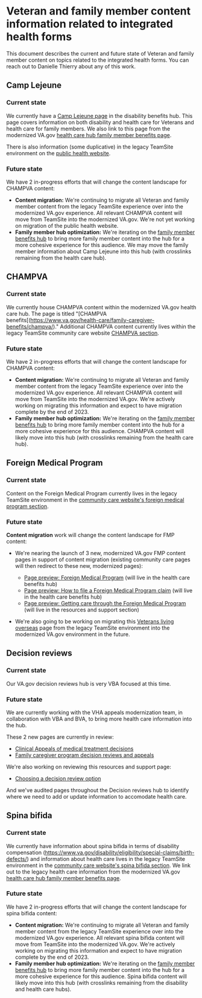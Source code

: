 # Veteran and family member content information related to integrated health forms

This document describes the current and future state of Veteran and family member content on topics related to the integrated health forms. You can reach out to Danielle Thierry about any of this work.

## Camp Lejeune

### Current state

We currently have a [Camp Lejeune page](https://www.va.gov/disability/eligibility/hazardous-materials-exposure/camp-lejeune-water-contamination/) in the disability benefits hub. This page covers information on both disability and health care for Veterans and health care for family members. We also link to this page from the modernized VA.gov [health care hub family member benefits page](https://www.va.gov/health-care/family-caregiver-benefits/).

There is also information (some duplicative) in the legacy TeamSite environment on the [public health website](https://www.publichealth.va.gov/exposures/camp-lejeune/).

### Future state

We have 2 in-progress efforts that will change the content landscape for CHAMPVA content:
- **Content migration:** We're continuing to migrate all Veteran and family member content from the legacy TeamSite experience over into the modernized VA.gov experience. All relevant CHAMPVA content will move from TeamSite into the modernized VA.gov. We're not yet working on migration of the public health website.
- **Family member hub optimization:** We're iterating on the [family member benefits hub](https://www.va.gov/family-member-benefits/) to bring more family member content into the hub for a more cohesive experience for this audience. We may move the family member information about Camp Lejeune into this hub (with crosslinks remaining from the health care hub).

## CHAMPVA

### Current state

We currently house CHAMPVA content within the modernized VA.gov health care hub. The page is titled "[CHAMPVA benefits[(https://www.va.gov/health-care/family-caregiver-benefits/champva/)." Additional CHAMPVA content currently lives within the legacy TeamSite community care website [CHAMPVA section](https://www.va.gov/COMMUNITYCARE/programs/dependents/champva/index.asp).

### Future state

We have 2 in-progress efforts that will change the content landscape for CHAMPVA content:
- **Content migration:** We're continuing to migrate all Veteran and family member content from the legacy TeamSite experience over into the modernized VA.gov experience. All relevant CHAMPVA content will move from TeamSite into the modernized VA.gov. We're actively working on migrating this information and expect to have migration complete by the end of 2023.
- **Family member hub optimization:** We're iterating on the [family member benefits hub](https://www.va.gov/family-member-benefits/) to bring more family member content into the hub for a more cohesive experience for this audience. CHAMPVA content will likely move into this hub (with crosslinks remaining from the health care hub).

## Foreign Medical Program

### Current state

Content on the Foreign Medical Program currently lives in the legacy TeamSite environment in the [community care website's foreign medical program section](https://www.va.gov/COMMUNITYCARE/programs/veterans/fmp/index.asp).

### Future state

**Content migration** work will change the content landscape for FMP content:

- We're nearing the launch of 3 new, modernized VA.gov FMP content pages in support of content migration (existing community care pages will then redirect to these new, modernized pages):
  - [Page preview: Foreign Medical Program](http://preview-prod.vfs.va.gov/preview?nodeId=50826) (will live in the health care benefits hub)
  - [Page preview: How to file a Foreign Medical Program claim](http://preview-prod.vfs.va.gov/preview?nodeId=49685) (will live in the health care benefits hub)
  - [Page preview: Getting care through the Foreign Medical Program](http://preview-prod.vfs.va.gov/preview?nodeId=50969) (will live in the resources and support section)

- We're also going to be working on migrating this [Veterans living overseas](https://www.benefits.va.gov/persona/veteran-abroad.asp) page from the legacy TeamSite environment into the modernized VA.gov environment in the future.

## Decision reviews

### Current state

Our VA.gov decision reviews hub is very VBA focused at this time.

### Future state

We are currently working with the VHA appeals modernization team, in collaboration with VBA and BVA, to bring more health care information into the hub.

These 2 new pages are currently in review:
- [Clinical Appeals of medical treatment decisions](http://preview-prod.vfs.va.gov/preview?nodeId=57215)
- [Family caregiver program decision reviews and appeals](http://preview-prod.vfs.va.gov/preview?nodeId=57308)

We're also working on reviewing this resources and support page:
- [Choosing a decision review option](http://preview-prod.vfs.va.gov/preview?nodeId=23290)

And we've audited pages throughout the Decision reviews hub to identify where we need to add or update information to accomodate health care.

## Spina bifida

### Current state

We currently have information about spina bifida in terms of disability compensation (https://www.va.gov/disability/eligibility/special-claims/birth-defects/) and information about health care lives in the legacy TeamSite environment in the [community care website's spina bifida section](https://www.va.gov/COMMUNITYCARE/programs/dependents/spinabifida/index.asp). We link out to the legacy health care information from the modernized VA.gov [health care hub family member benefits page](https://www.va.gov/health-care/family-caregiver-benefits/).

### Future state

We have 2 in-progress efforts that will change the content landscape for spina bifida content:
- **Content migration:** We're continuing to migrate all Veteran and family member content from the legacy TeamSite experience over into the modernized VA.gov experience. All relevant spina bifida content will move from TeamSite into the modernized VA.gov. We're actively working on migrating this information and expect to have migration complete by the end of 2023.
- **Family member hub optimization:** We're iterating on the [family member benefits hub](https://www.va.gov/family-member-benefits/) to bring more family member content into the hub for a more cohesive experience for this audience. Spina bifida content will likely move into this hub (with crosslinks remaining from the disability and health care hubs).
